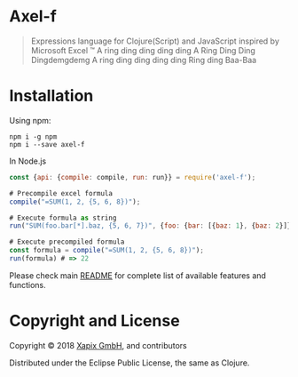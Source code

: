 # Axel-f

> Expressions language for Clojure(Script) and JavaScript inspired by Microsoft Excel ™
> A ring ding ding ding ding
> A Ring Ding Ding Dingdemgdemg
> A ring ding ding ding ding
> Ring ding
> Baa-Baa

# Installation

Using npm:

```
npm i -g npm
npm i --save axel-f
```

In Node.js

```javascript
const {api: {compile: compile, run: run}} = require('axel-f');

# Precompile excel formula
compile("=SUM(1, 2, {5, 6, 8})");

# Execute formula as string
run("SUM(foo.bar[*].baz, {5, 6, 7})", {foo: {bar: [{baz: 1}, {baz: 2}]}});

# Execute precompiled formula
const formula = compile("=SUM(1, 2, {5, 6, 8})");
run(formula) # => 22
```

Please check main [README](https://github.com/xapix-io/axel-f) for complete list of available features and functions.

# Copyright and License

Copyright © 2018 [Xapix GmbH](https://www.xapix.io/), and contributors

Distributed under the Eclipse Public License, the same as Clojure.
